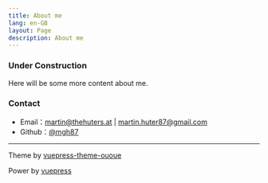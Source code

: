 ```yaml
---
title: About me
lang: en-GB
layout: Page
description: About me
---
```


### Under Construction

Here will be some more content about me.

### Contact

- Email：martin@thehuters.at | martin.huter87@gmail.com
- Github：[@mgh87](https://github.com/mgh87)

---

Theme by [vuepress-theme-ououe](https://github.com/tolking/vuepress-theme-ououe)

Power by [vuepress](https://github.com/vuejs/vuepress)